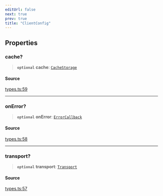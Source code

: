 ```yaml
---
editUrl: false
next: true
prev: true
title: "ClientConfig"
---
```


## Properties

### cache?

> **`optional`** **cache**: [`CacheStorage`](../type-aliases/CacheStorage.md)

#### Source

[types.ts:59](https://github.com/chord-ts/rpc/blob/0637e5c/src/types.ts#L59)

***

### onError?

> **`optional`** **onError**: [`ErrorCallback`](../type-aliases/ErrorCallback.md)

#### Source

[types.ts:58](https://github.com/chord-ts/rpc/blob/0637e5c/src/types.ts#L58)

***

### transport?

> **`optional`** **transport**: [`Transport`](../type-aliases/Transport.md)

#### Source

[types.ts:57](https://github.com/chord-ts/rpc/blob/0637e5c/src/types.ts#L57)
